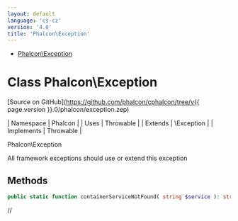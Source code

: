 ```yaml
---
layout: default
language: 'cs-cz'
version: '4.0'
title: 'Phalcon\Exception'
---
```


* [Phalcon\Exception](#exception)

<h1 id="exception">Class Phalcon\Exception</h1>

[Source on GitHub](https://github.com/phalcon/cphalcon/tree/v{{ page.version }}.0/phalcon/exception.zep)

| Namespace | Phalcon | | Uses | Throwable | | Extends | \Exception | | Implements | Throwable |

Phalcon\Exception

All framework exceptions should use or extend this exception

## Methods

```php
public static function containerServiceNotFound( string $service ): string;
```

//
